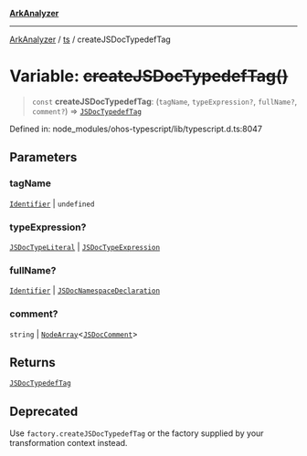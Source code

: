 [**ArkAnalyzer**](../../../../README.md)

***

[ArkAnalyzer](../../../../globals.md) / [ts](../README.md) / createJSDocTypedefTag

# Variable: ~~createJSDocTypedefTag()~~

> `const` **createJSDocTypedefTag**: (`tagName`, `typeExpression?`, `fullName?`, `comment?`) => [`JSDocTypedefTag`](../interfaces/JSDocTypedefTag.md)

Defined in: node\_modules/ohos-typescript/lib/typescript.d.ts:8047

## Parameters

### tagName

[`Identifier`](../interfaces/Identifier.md) | `undefined`

### typeExpression?

[`JSDocTypeLiteral`](../interfaces/JSDocTypeLiteral.md) | [`JSDocTypeExpression`](../interfaces/JSDocTypeExpression.md)

### fullName?

[`Identifier`](../interfaces/Identifier.md) | [`JSDocNamespaceDeclaration`](../interfaces/JSDocNamespaceDeclaration.md)

### comment?

`string` | [`NodeArray`](../interfaces/NodeArray.md)\<[`JSDocComment`](../type-aliases/JSDocComment.md)\>

## Returns

[`JSDocTypedefTag`](../interfaces/JSDocTypedefTag.md)

## Deprecated

Use `factory.createJSDocTypedefTag` or the factory supplied by your transformation context instead.
